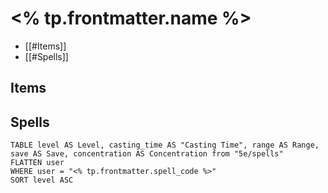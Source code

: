 # <% tp.frontmatter.name %>
* [[#Items]]
* [[#Spells]]


## Items

## Spells
```dataview
TABLE level AS Level, casting_time AS "Casting Time", range AS Range, save AS Save, concentration AS Concentration from "5e/spells"
FLATTEN user
WHERE user = "<% tp.frontmatter.spell_code %>"
SORT level ASC
```
